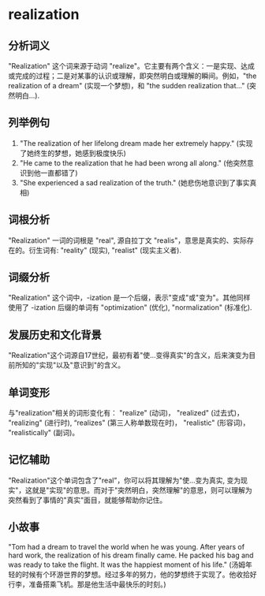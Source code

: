 # realization

## 分析词义

  

"Realization" 这个词来源于动词 "realize"。它主要有两个含义：一是实现、达成或完成的过程；二是对某事的认识或理解，即突然明白或理解的瞬间。例如，"the realization of a dream" (实现一个梦想)，和 "the sudden realization that..." (突然明白...).

  

## 列举例句

  

1.  "The realization of her lifelong dream made her extremely happy." (实现了她终生的梦想，她感到极度快乐)
2.  "He came to the realization that he had been wrong all along." (他突然意识到他一直都错了)
3.  "She experienced a sad realization of the truth." (她悲伤地意识到了事实真相)

  

## 词根分析

  

"Realization" 一词的词根是 "real", 源自拉丁文 "realis"，意思是真实的、实际存在的。衍生词有: "reality" (现实), "realist" (现实主义者).

  

## 词缀分析

  

"Realization" 这个词中，-ization 是一个后缀，表示"变成"或"变为"。其他同样使用了 -ization 后缀的单词有 "optimization" (优化), "normalization" (标准化).

  

## 发展历史和文化背景

  

"Realization"这个词源自17世纪，最初有着"使…变得真实"的含义，后来演变为目前所知的"实现"以及"意识到"的含义。

  

## 单词变形

  

与"realization"相关的词形变化有： "realize" (动词)， "realized" (过去式)， "realizing" (进行时), “realizes" (第三人称单数现在时)， "realistic" (形容词)， "realistically" (副词)。

  

## 记忆辅助

  

"Realization"这个单词包含了"real"，你可以将其理解为"使…变为真实, 变为现实"，这就是"实现"的意思。而对于"突然明白，突然理解"的意思，则可以理解为突然看到了事情的"真实"面目，就能够帮助你记住。

  

## 小故事

  

"Tom had a dream to travel the world when he was young. After years of hard work, the realization of his dream finally came. He packed his bag and was ready to take the flight. It was the happiest moment of his life." (汤姆年轻的时候有个环游世界的梦想。经过多年的努力，他的梦想终于实现了。他收拾好行李，准备搭乘飞机。那是他生活中最快乐的时刻。)
